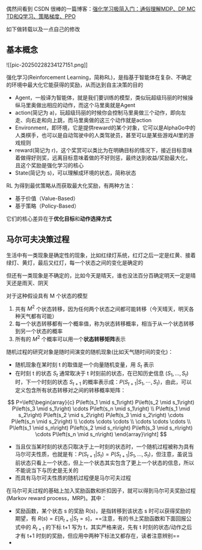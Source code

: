 
偶然间看到 CSDN 很棒的一篇博客：[强化学习极简入门：通俗理解MDP、DP MC TD和Q学习、策略梯度、PPO](https://blog.csdn.net/v_JULY_v/article/details/128965854)

如下做转载以及一点自己的修改

## 基本概念

![[pic-20250228234127151.png]]

强化学习(Reinforcement Learning，简称RL)，是指基于智能体在复杂、不确定的环境中最大化它能获得的奖励，从而达到自主决策的目的

- Agent，一般译为智能体，就是我们要训练的模型，类似玩超级玛丽的时候操纵马里奥做出相应的动作，而这个马里奥就是Agent
- action(简记为 a)，玩超级玛丽的时候你会控制马里奥做三个动作，即向左走、向右走和向上跳，而马里奥做的这三个动作就是action
- Environment，即环境，它是提供reward的某个对象，它可以是AlphaGo中的人类棋手，也可以是自动驾驶中的人类驾驶员，甚至可以是某些游戏AI里的游戏规则
- reward(简记为 r)，这个奖赏可以类比为在明确目标的情况下，接近目标意味着做得好则奖，远离目标意味着做的不好则惩，最终达到收益/奖励最大化，且这个奖励是强化学习的核心
- State(简记为 s)，可以理解成环境的状态，简称状态

RL 为得到最优策略从而获取最大化奖励，有两种方法：

- 基于价值（Value-Based）
- 基于策略（Policy-Based）

它们的核心差异在于**优化目标**和**动作选择方式**

## 马尔可夫决策过程

生活中有一类现象是确定性的现象，比如红绿灯系统，红灯之后一定是红黄、接着绿灯、黄灯，最后又红灯，每一个状态之间的变化是确定的

但还有一类现象是不确定的，比如今天是晴天，谁也没法百分百确定明天一定是晴天还是雨天、阴天

对于这种假设具有 M 个状态的模型
1. 共有 $M^2$ 个状态转移，因为任何两个状态之间都可能转移（今天晴天，明天各种天气都有可能）
2. 每一个状态转移都有一个概率值，称为状态转移概率，相当于从一个状态转移到另一个状态的概率
3. 所有的 $M^2$ 个概率可以用一个**状态转移矩阵**表示

随机过程的研究对象是随时间演变的随机现象(比如天气随时间的变化)：

- 随机现象在某时刻 t 的取值是一个向量随机变量，用 $S_t$ 表示
- 在时刻 t 的状态 $S_t$ 通常取决于 t 时刻前的状态，在已知历史信息 $(S_1,\dots,S_t)$ 时，下一个时刻的状态 $S_{t+1}$ 的概率表示成：$P(S_{t+1}|S_1,\cdots,S_t)$，由此，可以定义包含所有状态转移对之间的转移概率矩阵：

$$
P=\left[\begin{array}{c}
P\left(s_1 \mid s_1\right) P\left(s_2 \mid s_1\right) P\left(s_3 \mid s_1\right) \cdots P\left(s_n \mid s_1\right) \\
P\left(s_1 \mid s_2\right) P\left(s_2 \mid s_2\right) P\left(s_3 \mid s_2\right) \cdots P\left(s_n \mid s_2\right) \\
\cdots \cdots \cdots \\
\cdots \cdots \cdots \\
P\left(s_1 \mid s_n\right) P\left(s_2 \mid s_n\right) P\left(s_3 \mid s_n\right) \cdots P\left(s_n \mid s_n\right)
\end{array}\right]
$$

- 当且仅当某时刻的状态只取决于上一时刻的状态时，一个随机过程被称为具有马尔可夫性质，也就是有：$P(S_{t+1}|S_{t})=P(S_{t+1}|S_{1},\dots,S_{t})$，但注意，虽说当前状态只看上一个状态，但上一个状态其实包含了更上一个状态的信息，所以不能说当下与历史是无关的
- 而具有马尔可夫性质的随机过程便是马尔可夫过程

在马尔可夫过程的基础上加入奖励函数和折扣因子，就可以得到马尔可夫奖励过程(Markov reward process，MRP)。其中：

- 奖励函数，某个状态 s 的奖励 R(s)，是指转移到该状态 s 时可以获得奖励的期望，有 $R(s)=E[R_{t+1}|S_{t}=s]$，==注意，有的书上奖励函数和下面回报公式中的 $R_{t+1}$ 的下标 t+1 写为 t，其实严格来说，先有 t 时刻的状态/动作之后才有 t+1 时刻的奖励，但应用中两种下标法又都存在，读者注意辨别==
- 